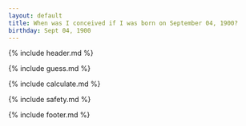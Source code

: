```yaml
---
layout: default
title: When was I conceived if I was born on September 04, 1900?
birthday: Sept 04, 1900
---
```


{% include header.md %}

{% include guess.md %}

{% include calculate.md %}

{% include safety.md %}

{% include footer.md %}



